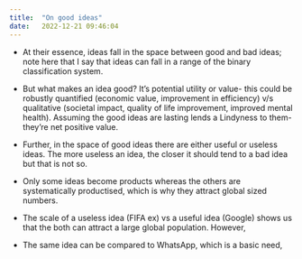 ```yaml
---
title:  "On good ideas"
date:   2022-12-21 09:46:04
---
```


- At their essence, ideas fall in the space between good and bad ideas; note here that I say that ideas can fall in a range of the binary classification system.

- But what makes an idea good? It’s potential utility or value- this could be robustly quantified (economic value, improvement in efficiency) v/s qualitative (societal impact, quality of life improvement, improved mental health). Assuming the good ideas are lasting lends a Lindyness to them- they’re net positive value.

- Further, in the space of good ideas there are either useful or useless ideas. The more useless an idea, the closer it should tend to a bad idea but that is not so.

- Only some ideas become products whereas the others are systematically productised, which is why they attract global sized numbers.

- The scale of a useless idea (FIFA ex) vs a useful idea (Google) shows us that the both can attract a large global population. However, 
- The same idea can be compared to WhatsApp, which is a basic need, 


